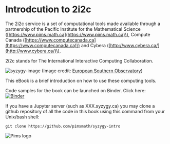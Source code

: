 # Introdcution to 2i2c

The 2i2c service is a set of computational tools made available through a partnership of the Pacific Institute for the Mathematical Science \([https://www.pims.math.ca](https://www.pims.math.ca)\), Compute Canada \([https://www.computecanada.ca](https://www.computecanada.ca)\) and Cybera \([http://www.cybera.ca/](http://www.cybera.ca/)\).

2i2c stands for The International Interactive Computing Collaboration.

![syzygy-image](/img/syzygy.jpg)
(Image credit: [European Southern Observatory](https://commons.wikimedia.org/wiki/File:Three_Planets_Dance_Over_La_Silla.jpg))


This eBook is a brief introduction on how to use these computing tools.

Code samples for the book can be launched on Binder. Click here:  
[![Binder](https://mybinder.org/badge.svg)](http://mybinder.org:/repo/mlamoureux/usingsyzygy)

If you have a Jupyter server \(such as XXX.syzygy.ca\) you may clone a github repository of all the code in this book using this command from your Unix/bash shell:

```
git clone https://github.com/pimsmath/syzygy-intro
```

![Pims logo](https://media.pims.math.ca/logos/webhorizfulllarge.png)
